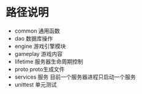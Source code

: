 # 路径说明

- common 通用函数
- dao 数据库操作
- engine 游戏引擎模块
- gameplay 游戏内容
- lifetime 服务器生命周期控制
- proto proto生成文件
- services 服务 目前一个服务器进程只启动一个服务
- unittest 单元测试
